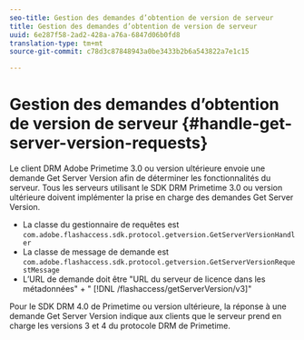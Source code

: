 ```yaml
---
seo-title: Gestion des demandes d’obtention de version de serveur
title: Gestion des demandes d’obtention de version de serveur
uuid: 6e287f58-2ad2-428a-a76a-6847d06b0fd8
translation-type: tm+mt
source-git-commit: c78d3c87848943a0be3433b2b6a543822a7e1c15

---
```



# Gestion des demandes d’obtention de version de serveur {#handle-get-server-version-requests}

Le client DRM Adobe Primetime 3.0 ou version ultérieure envoie une demande Get Server Version afin de déterminer les fonctionnalités du serveur. Tous les serveurs utilisant le SDK DRM Primetime 3.0 ou version ultérieure doivent implémenter la prise en charge des demandes Get Server Version.

* La classe du gestionnaire de requêtes est `com.adobe.flashaccess.sdk.protocol.getversion.GetServerVersionHandler`
* La classe de message de demande est `com.adobe.flashaccess.sdk.protocol.getversion.GetServerVersionRequestMessage`
* L’URL de demande doit être &quot;URL du serveur de licence dans les métadonnées&quot; + &quot; [!DNL /flashaccess/getServerVersion/v3]&quot;

Pour le SDK DRM 4.0 de Primetime ou version ultérieure, la réponse à une demande Get Server Version indique aux clients que le serveur prend en charge les versions 3 et 4 du protocole DRM de Primetime.
